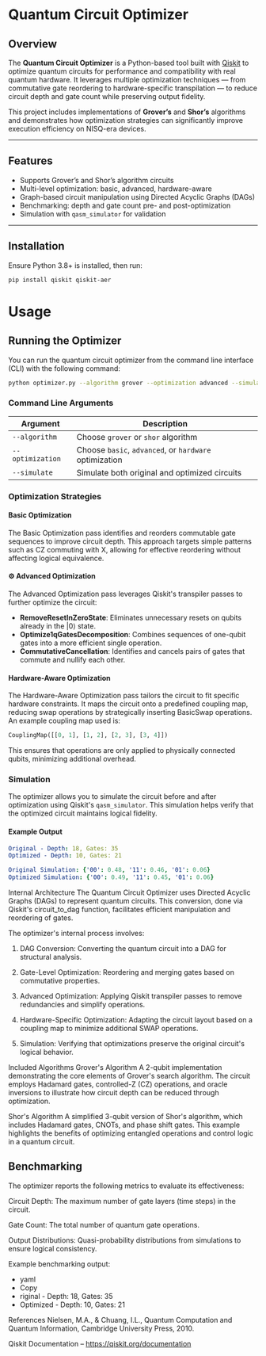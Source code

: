 #  Quantum Circuit Optimizer

##  Overview

The **Quantum Circuit Optimizer** is a Python-based tool built with [Qiskit](https://qiskit.org/) to optimize quantum circuits for performance and compatibility with real quantum hardware. It leverages multiple optimization techniques — from commutative gate reordering to hardware-specific transpilation — to reduce circuit depth and gate count while preserving output fidelity.

This project includes implementations of **Grover’s** and **Shor’s** algorithms and demonstrates how optimization strategies can significantly improve execution efficiency on NISQ-era devices.

---

##  Features

-  Supports Grover’s and Shor’s algorithm circuits  
-  Multi-level optimization: basic, advanced, hardware-aware  
-  Graph-based circuit manipulation using Directed Acyclic Graphs (DAGs)  
-  Benchmarking: depth and gate count pre- and post-optimization  
-  Simulation with `qasm_simulator` for validation  

---

##  Installation

Ensure Python 3.8+ is installed, then run:

```bash
pip install qiskit qiskit-aer
```
# Usage

## Running the Optimizer

You can run the quantum circuit optimizer from the command line interface (CLI) with the following command:

```bash
python optimizer.py --algorithm grover --optimization advanced --simulate
```
### Command Line Arguments

| Argument         | Description                                                  |
|------------------|--------------------------------------------------------------|
| `--algorithm`    | Choose `grover` or `shor` algorithm                         |
| `--optimization` | Choose `basic`, `advanced`, or `hardware` optimization       |
| `--simulate`     | Simulate both original and optimized circuits                |


### Optimization Strategies

####  Basic Optimization
The Basic Optimization pass identifies and reorders commutable gate sequences to improve circuit depth. This approach targets simple patterns such as CZ commuting with X, allowing for effective reordering without affecting logical equivalence.

#### ⚙️ Advanced Optimization
The Advanced Optimization pass leverages Qiskit's transpiler passes to further optimize the circuit:

- **RemoveResetInZeroState**: Eliminates unnecessary resets on qubits already in the |0⟩ state.
- **Optimize1qGatesDecomposition**: Combines sequences of one-qubit gates into a more efficient single operation.
- **CommutativeCancellation**: Identifies and cancels pairs of gates that commute and nullify each other.

####  Hardware-Aware Optimization
The Hardware-Aware Optimization pass tailors the circuit to fit specific hardware constraints. It maps the circuit onto a predefined coupling map, reducing swap operations by strategically inserting BasicSwap operations. An example coupling map used is:

```python
CouplingMap([[0, 1], [1, 2], [2, 3], [3, 4]])
```
This ensures that operations are only applied to physically connected qubits, minimizing additional overhead.

### Simulation
The optimizer allows you to simulate the circuit before and after optimization using Qiskit's `qasm_simulator`. This simulation helps verify that the optimized circuit maintains logical fidelity.

#### Example Output
```yaml
Original - Depth: 18, Gates: 35
Optimized - Depth: 10, Gates: 21

Original Simulation: {'00': 0.48, '11': 0.46, '01': 0.06}
Optimized Simulation: {'00': 0.49, '11': 0.45, '01': 0.06}
```
Internal Architecture
The Quantum Circuit Optimizer uses Directed Acyclic Graphs (DAGs) to represent quantum circuits. This conversion, done via Qiskit's circuit_to_dag function, facilitates efficient manipulation and reordering of gates.

The optimizer's internal process involves:

1. DAG Conversion: Converting the quantum circuit into a DAG for structural analysis.

2. Gate-Level Optimization: Reordering and merging gates based on commutative properties.

3. Advanced Optimization: Applying Qiskit transpiler passes to remove redundancies and simplify operations.

4. Hardware-Specific Optimization: Adapting the circuit layout based on a coupling map to minimize additional SWAP operations.

5. Simulation: Verifying that optimizations preserve the original circuit's logical behavior.

Included Algorithms
Grover's Algorithm
A 2-qubit implementation demonstrating the core elements of Grover's search algorithm. The circuit employs Hadamard gates, controlled-Z (CZ) operations, and oracle inversions to illustrate how circuit depth can be reduced through optimization.

Shor's Algorithm 
A simplified 3-qubit version of Shor's algorithm, which includes Hadamard gates, CNOTs, and phase shift gates. This example highlights the benefits of optimizing entangled operations and control logic in a quantum circuit.

Benchmarking
---
The optimizer reports the following metrics to evaluate its effectiveness:

Circuit Depth: The maximum number of gate layers (time steps) in the circuit.

Gate Count: The total number of quantum gate operations.

Output Distributions: Quasi-probability distributions from simulations to ensure logical consistency.

Example benchmarking output:
* yaml
* Copy
* riginal - Depth: 18, Gates: 35
* Optimized - Depth: 10, Gates: 21

References
Nielsen, M.A., & Chuang, I.L., Quantum Computation and Quantum Information, Cambridge University Press, 2010.

Qiskit Documentation – https://qiskit.org/documentation
